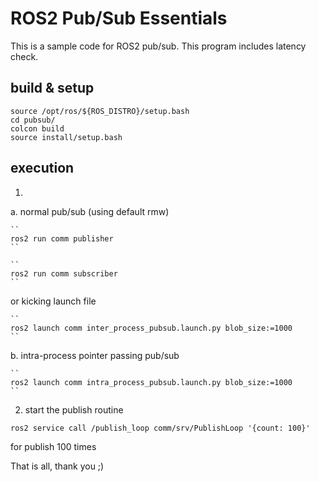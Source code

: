 # ROS2 Pub/Sub Essentials

This is a sample code for ROS2 pub/sub.
This program includes latency check.

## build & setup

```
source /opt/ros/${ROS_DISTRO}/setup.bash
cd pubsub/
colcon build
source install/setup.bash
```

## execution

1.

  a. normal pub/sub (using default rmw)

    ``
    ros2 run comm publisher
    ``

    ``
    ros2 run comm subscriber
    ``

  or kicking launch file

    ``
    ros2 launch comm inter_process_pubsub.launch.py blob_size:=1000
    ``

  b. intra-process pointer passing pub/sub

    ``
    ros2 launch comm intra_process_pubsub.launch.py blob_size:=1000
    ``

2. start the publish routine

``
ros2 service call /publish_loop comm/srv/PublishLoop '{count: 100}'
``

for publish 100 times


That is all, thank you ;)
